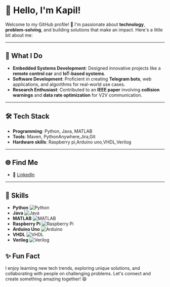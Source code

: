 # 👋 Hello, I'm Kapil!

Welcome to my GitHub profile! 🚀 I'm passionate about **technology**, **problem-solving**, and building solutions that make an impact. Here's a little bit about me:

---

## 💼 **What I Do**
- **Embedded Systems Development**: Designed innovative projects like a **remote control car** and **IoT-based systems**.
- **Software Development**: Proficient in creating **Telegram bots**, web applications, and algorithms for real-world use cases.
- **Research Enthusiast**: Contributed to an **IEEE paper** involving **collision warnings** and **data rate optimization** for V2V communication.

---

## 🛠️ **Tech Stack**
- **Programming**: Python, Java, MATLAB
- **Tools**: Maven, PythonAnywhere,Jira,Git
- **Hardware skills**: Raspberry pi,Arduino uno,VHDL,Verilog

---

## 🌐 **Find Me**
- 📱 [LinkedIn](https://www.linkedin.com/in/tanikella-kapil-a3b31024b/)

---

## 🧰 **Skills**
- **Python** ![Python](https://img.shields.io/badge/Python-3776AB?style=flat&logo=python&logoColor=white)
- **Java** ![Java](https://img.shields.io/badge/Java-007396?style=flat&logo=java&logoColor=white)
- **MATLAB** ![MATLAB](https://img.shields.io/badge/MATLAB-0076A8?style=flat&logo=matlab&logoColor=white)
- **Raspberry Pi** ![Raspberry Pi](https://img.shields.io/badge/Raspberry_Pi-A22846?style=flat&logo=raspberrypi&logoColor=white)
- **Arduino Uno** ![Arduino](https://img.shields.io/badge/Arduino-00979D?style=flat&logo=arduino&logoColor=white)
- **VHDL** ![VHDL](https://img.shields.io/badge/VHDL-5D6A65?style=flat&logo=verilog&logoColor=white)
- **Verilog** ![Verilog](https://img.shields.io/badge/Verilog-5D6A65?style=flat&logo=verilog&logoColor=white)

## ✨ **Fun Fact**
I enjoy learning new tech trends, exploring unique solutions, and collaborating with people on challenging problems. Let's connect and create something amazing together! 😄
